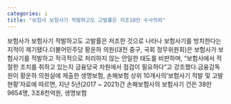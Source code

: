 ```yaml
---
categories: i
title: "보험사 보험사기 적발하고도 고발률은 저조18만 수사의뢰"
---
```

보험사가 보험사기 적발하고도 고발률은 저조한 것으로 나타나 보험사기를 방치한다는 지적이 제기됐다.더불어민주당 황운하 의원(대전 중구, 국회 정무위원회)은 보험사가 보험사기를 적발하고 적극적으로 처리하지 않는 안일한 태도를 비판하며, “보험사에서 적절한 조치를 취하고 있는지 금융당국 차원에서 점검이 필요하다”고 강조했다.금융감독원이 황운하 의원실에 제출한 생명보험, 손해보험 상위 10개사의‘보험사기 적발 및 고발현황’자료에 따르면, 지난 5년(2017 ~ 2021)간 손해보험사의 보험사기 건은 38만9654명, 3조8천억원, 생명보험